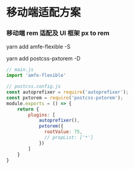 # 移动端适配方案

### 移动端 rem 适配及 UI 框架 px to rem

yarn add amfe-flexible -S

yarn add postcss-pxtorem -D



```typescript
// main.js
import 'amfe-flexible'
```





```javascript
// postcss.config.js
const autoprefixer = require('autoprefixer');
const pxtorem = require('postcss-pxtorem');
module.exports = () => {
    return {
        plugins: [
            autoprefixer(),
            pxtorem({
              rootValue: 75,
              // propList: ['*']
            })
        ]
    }
}
```



